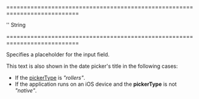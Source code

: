 ===========================================================================
<!--default-->''<!--/default-->
<!--type-->String<!--/type-->
===========================================================================

<!--shortDescription-->
Specifies a placeholder for the input field. 
<!--/shortDescription-->

<!--fullDescription-->
This text is also shown in the date picker's title in the following cases:

- If the [pickerType](/Documentation/ApiReference/UI_Widgets/dxDateBox/Configuration/#pickerType) is *"rollers"*.
- If the application runs on an iOS device and the **pickerType** is not *"native"*.
<!--/fullDescription-->
